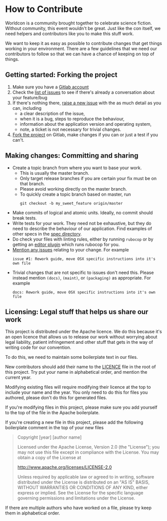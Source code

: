 # How to Contribute

Worldcon is a community brought together to celebrate science fiction. Without community, this event wouldn't be great.
Just like the con itself, we need helpers and contributors like you to make this stuff work.

We want to keep it as easy as possible to contribute changes that get things working in your environment. There are a
few guidelines that we need our contributors to follow so that we can have a chance of keeping on top of things.

## Getting started: Forking the project

1. Make sure you have a [Gitlab account](https://gitlab.com/users/sign_in#register-pane)
2. Check the [list of issues](https://gitlab.com/worldcon/2020-wellington/issues) to see if there's already a
   conversation about your feature/bug
3. If there's nothing there, [raise a new issue](https://gitlab.com/worldcon/2020-wellington/issues/new) with the
   as much detail as you can, including
    - a clear description of the issue,
    - when it is a bug, steps to reproduce the behaviour,
    - information about the  application version and operating system,
    - note, a ticket is not necessary for trivial changes.
4. [Fork the project](https://gitlab.com/worldcon/2020-wellington/forks/new) on Gitlab, make changes if you can or just
   a test if you can't.

## Making changes: Committing and sharing

* Create a topic branch from where you want to base your work.
    * This is usually the master branch.
    * Only target release branches if you are certain your fix must be on that branch.
    * Please avoid working directly on the master branch.
    * To quickly create a topic branch based on master, run
      ```
      git checkout -b my_sweet_feature origin/master
      ```
* Make commits of logical and atomic units. Ideally, no commit should break tests.
* Write tests for your work. They need not be exhaustive, but they do need to describe the behaviour of our application.
  Find examples of other specs in the [spec directory](tree/master/spec).
* Do check your files with linting rules, either by running `rubocop` or by getting an [editor
  plugin](https://docs.rubocop.org/en/latest/integration_with_other_tools/) which runs rubocop for you.
* [Mention any issues](https://gitlab.com/worldcon/2020-wellington/issues) relating to your change. For example
  ```
  issue #1: Rework guide, move OSX specific instructions into it's own file
  ```
* Trivial changes that are not specific to issues don't need this. Please instead mention `(docs)`, `(maint)`, or
  `(packaging)` as appropriate. For example
  ```
  docs: Rework guide, move OSX specific instructions into it's own file
  ```

## Licensing: Legal stuff that helps us share our work

This project is distributed under the Apache licence. We do this because it's an open licence that allows us to release
our work without worrying about legal liability, patient infringement and other stuff that gets in the way of writing
code for our convention.

To do this, we need to maintain some boilerplate text in our files.

New contributors should add their name to the [LICENCE](LICENCE) file in the root of this project. Try put your name in
alphabetical order, and mention the current year.

Modifying existing files will require modifying their licence at the top to include your name and the year. You only
need to do this for files you authored, please don't do this for generated files.

If you're modifying files in this project, please make sure you add yourself to the top of the file in the Apache
boilerplate.

If you're creating a new file in this project, please add the following boilerplate comment in the top of your new files

> Copyright [year] [author name]
>
> Licensed under the Apache License, Version 2.0 (the "License");
> you may not use this file except in compliance with the License.
> You may obtain a copy of the License at
>
>   http://www.apache.org/licenses/LICENSE-2.0
>
> Unless required by applicable law or agreed to in writing, software
> distributed under the License is distributed on an "AS IS" BASIS,
> WITHOUT WARRANTIES OR CONDITIONS OF ANY KIND, either express or implied.
> See the License for the specific language governing permissions and
> limitations under the License.

If there are multiple authors who have worked on a file, please try keep them in alphabetical order.
